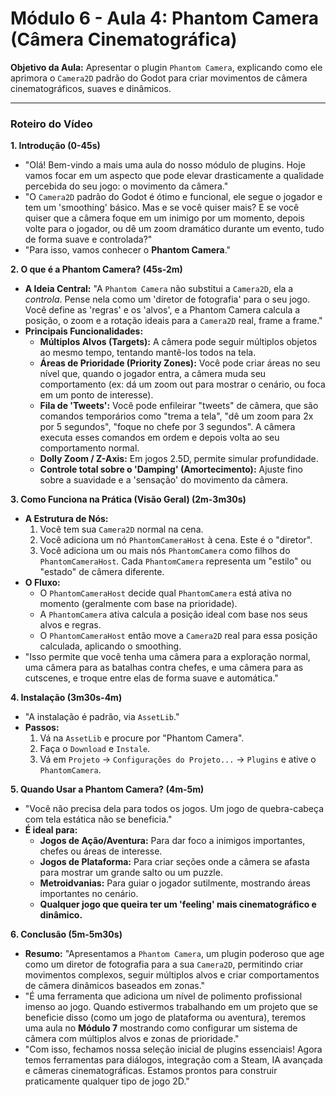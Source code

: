 # Módulo 6 - Aula 4: Phantom Camera (Câmera Cinematográfica)

**Objetivo da Aula:** Apresentar o plugin `Phantom Camera`, explicando como ele aprimora o `Camera2D` padrão do Godot para criar movimentos de câmera cinematográficos, suaves e dinâmicos.

---

### Roteiro do Vídeo

**1. Introdução (0-45s)**
*   "Olá! Bem-vindo a mais uma aula do nosso módulo de plugins. Hoje vamos focar em um aspecto que pode elevar drasticamente a qualidade percebida do seu jogo: o movimento da câmera."
*   "O `Camera2D` padrão do Godot é ótimo e funcional, ele segue o jogador e tem um 'smoothing' básico. Mas e se você quiser mais? E se você quiser que a câmera foque em um inimigo por um momento, depois volte para o jogador, ou dê um zoom dramático durante um evento, tudo de forma suave e controlada?"
*   "Para isso, vamos conhecer o **Phantom Camera**."

**2. O que é a Phantom Camera? (45s-2m)**
*   **A Ideia Central:** "A `Phantom Camera` não substitui a `Camera2D`, ela a *controla*. Pense nela como um 'diretor de fotografia' para o seu jogo. Você define as 'regras' e os 'alvos', e a Phantom Camera calcula a posição, o zoom e a rotação ideais para a `Camera2D` real, frame a frame."
*   **Principais Funcionalidades:**
    *   **Múltiplos Alvos (Targets):** A câmera pode seguir múltiplos objetos ao mesmo tempo, tentando mantê-los todos na tela.
    *   **Áreas de Prioridade (Priority Zones):** Você pode criar áreas no seu nível que, quando o jogador entra, a câmera muda seu comportamento (ex: dá um zoom out para mostrar o cenário, ou foca em um ponto de interesse).
    *   **Fila de 'Tweets':** Você pode enfileirar "tweets" de câmera, que são comandos temporários como "trema a tela", "dê um zoom para 2x por 5 segundos", "foque no chefe por 3 segundos". A câmera executa esses comandos em ordem e depois volta ao seu comportamento normal.
    *   **Dolly Zoom / Z-Axis:** Em jogos 2.5D, permite simular profundidade.
    *   **Controle total sobre o 'Damping' (Amortecimento):** Ajuste fino sobre a suavidade e a 'sensação' do movimento da câmera.

**3. Como Funciona na Prática (Visão Geral) (2m-3m30s)**
*   **A Estrutura de Nós:**
    1.  Você tem sua `Camera2D` normal na cena.
    2.  Você adiciona um nó `PhantomCameraHost` à cena. Este é o "diretor".
    3.  Você adiciona um ou mais nós `PhantomCamera` como filhos do `PhantomCameraHost`. Cada `PhantomCamera` representa um "estilo" ou "estado" de câmera diferente.
*   **O Fluxo:**
    *   O `PhantomCameraHost` decide qual `PhantomCamera` está ativa no momento (geralmente com base na prioridade).
    *   A `PhantomCamera` ativa calcula a posição ideal com base nos seus alvos e regras.
    *   O `PhantomCameraHost` então move a `Camera2D` real para essa posição calculada, aplicando o smoothing.
*   "Isso permite que você tenha uma câmera para a exploração normal, uma câmera para as batalhas contra chefes, e uma câmera para as cutscenes, e troque entre elas de forma suave e automática."

**4. Instalação (3m30s-4m)**
*   "A instalação é padrão, via `AssetLib`."
*   **Passos:**
    1.  Vá na `AssetLib` e procure por "Phantom Camera".
    2.  Faça o `Download` e `Instale`.
    3.  Vá em `Projeto` -> `Configurações do Projeto...` -> `Plugins` e ative o `PhantomCamera`.

**5. Quando Usar a Phantom Camera? (4m-5m)**
*   "Você não precisa dela para todos os jogos. Um jogo de quebra-cabeça com tela estática não se beneficia."
*   **É ideal para:**
    *   **Jogos de Ação/Aventura:** Para dar foco a inimigos importantes, chefes ou áreas de interesse.
    *   **Jogos de Plataforma:** Para criar seções onde a câmera se afasta para mostrar um grande salto ou um puzzle.
    *   **Metroidvanias:** Para guiar o jogador sutilmente, mostrando áreas importantes no cenário.
    *   **Qualquer jogo que queira ter um 'feeling' mais cinematográfico e dinâmico.**

**6. Conclusão (5m-5m30s)**
*   **Resumo:** "Apresentamos a `Phantom Camera`, um plugin poderoso que age como um diretor de fotografia para a sua `Camera2D`, permitindo criar movimentos complexos, seguir múltiplos alvos e criar comportamentos de câmera dinâmicos baseados em zonas."
*   "É uma ferramenta que adiciona um nível de polimento profissional imenso ao jogo. Quando estivermos trabalhando em um projeto que se beneficie disso (como um jogo de plataforma ou aventura), teremos uma aula no **Módulo 7** mostrando como configurar um sistema de câmera com múltiplos alvos e zonas de prioridade."
*   "Com isso, fechamos nossa seleção inicial de plugins essenciais! Agora temos ferramentas para diálogos, integração com a Steam, IA avançada e câmeras cinematográficas. Estamos prontos para construir praticamente qualquer tipo de jogo 2D."
